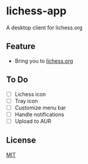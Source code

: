 # lichess-app
A desktop client for lichess.org

## Feature

* Bring you to [lichess.org](https://lichess.org)

## To Do

- [ ] Lichess icon
- [ ] Tray icon
- [ ] Customize menu bar
- [ ] Handle notifications
- [ ] Upload to AUR

## License

[MIT](./LICENSE.md)
